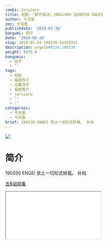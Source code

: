 ```yaml
---
combi: JaruJaru
title: 短剧-「歌手面试」JARUJARU @190330 ENGEI
author: 今天鱼
zmz: 今天鱼
publishdate: '2019-03-30'
bangumi: 段子
date: '2019-05-24'
slug: 2019-05-24-190330-53410322
description: engei&#8226;190330
weight: 9476.0
bangumis:
  - 段子
  - ''
tags:
  - 短剧
  - 福德秀介
  - 后藤淳平
  - 福徳秀介
  - jarujaru
  - ''
  - ''
categories:
  - 今天鱼
  - 今天鱼
brief: 190330 ENGEI 禁止一切形式转载。 补档
---
```

![](https://i.imgur.com/BhIbh77.jpg)
# 简介  
190330 ENGEI
禁止一切形式转载。
补档  

[去B站观看](https://www.bilibili.com/video/av53410322/)
<div class ="resp-container"><iframe class="testiframe" src="//player.bilibili.com/player.html?aid=53410322"", scrolling="no", allowfullscreen="true" > </iframe></div> 
